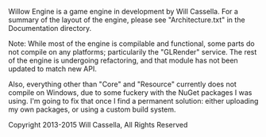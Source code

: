 
Willow Engine is a game engine in development by Will Cassella.
For a summary of the layout of the engine, please see "Architecture.txt" in the Documentation directory.

Note: While most of the engine is compilable and functional, some parts do not compile on any platforms; particularily the "GLRender" service. The rest of the engine is undergoing refactoring, and that module has not been updated to match new API.

Also, everything other than "Core" and "Resource" currently does not compile on Windows, due to some fuckery with the NuGet packages I was using. I'm going to fix that once I find a permanent solution: either uploading my own packages, or using a custom build system.

Copyright 2013-2015 Will Cassella, All Rights Reserved
